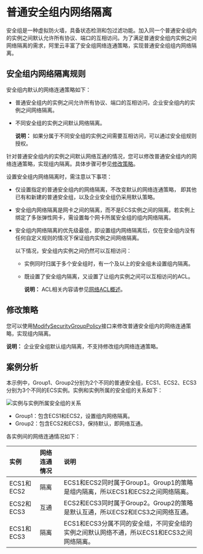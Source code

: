 # 普通安全组内网络隔离

安全组是一种虚拟防火墙，具备状态检测和包过滤功能。加入同一个普通安全组内的实例之间默认允许所有协议、端口的互相访问。为了满足普通安全组内实例之间网络隔离的需求，阿里云丰富了安全组网络连通策略，实现普通安全组组内网络隔离。

## 安全组内网络隔离规则

安全组内默认的网络连通策略如下：

-   普通安全组内的实例之间允许所有协议、端口的互相访问，企业安全组内的实例之间网络隔离。
-   不同安全组的实例之间默认网络隔离。

    **说明：** 如果分属于不同安全组的实例之间需要互相访问，可以通过安全组规则授权。


针对普通安全组内的实例之间默认网络互通的情况，您可以修改普通安全组内的网络连通策略，实现组内隔离。具体步骤可参见[修改策略](#section_tmy_scv_tfb)。

设置安全组内网络隔离时，需注意以下事项：

-   仅设置指定的普通安全组内的网络隔离，不改变默认的网络连通策略， 即其他已有和新建的普通安全组，以及企业安全组仍采用默认策略。
-   安全组内网络隔离是网卡之间的隔离，而不是ECS实例之间的隔离。若实例上绑定了多张弹性网卡，需设置每个网卡所属安全组的组内网络隔离。
-   安全组内网络隔离的优先级最低，即设置组内网络隔离后，仅在安全组内没有任何自定义规则的情况下保证组内实例之间网络隔离。

    以下情况，安全组内实例之间仍然可以互相访问：

    -   实例同时归属于多个安全组时，有一个及以上的安全组未设置组内隔离。
    -   既设置了安全组内隔离，又设置了让组内实例之间可以互相访问的ACL。

        **说明：** ACL相关内容请参见[网络ACL概述](/intl.zh-CN/网络ACL/网络ACL概述.md)。


## 修改策略

您可以使用[ModifySecurityGroupPolicy](/intl.zh-CN/API参考/安全组/ModifySecurityGroupPolicy.md)接口来修改普通安全组内的网络连通策略，实现组内隔离。

**说明：** 企业安全组默认组内隔离，不支持修改组内网络连通策略。

## 案例分析

本示例中，Group1、Group2分别为2个不同的普通安全组，ECS1、ECS2、ECS3分别为3个不同的ECS实例。实例和实例所属的安全组的关系如下：

![实例与实例所属安全组的关系](https://static-aliyun-doc.oss-cn-hangzhou.aliyuncs.com/assets/img/zh-CN/8174219951/p31133.png)

-   Group1：包含ECS1和ECS2，设置组内网络隔离。
-   Group2：包含ECS2和ECS3，保持默认，即网络互通。

各实例间的网络连通情况如下：

|实例|网络连通情况|说明|
|:-|:-----|:-|
|ECS1和ECS2|隔离|ECS1和ECS2同时属于Group1。Group1的策略是组内隔离，所以ECS1和ECS2之间网络隔离。|
|ECS2和ECS3|互通|ECS2和ECS3同时属于Group2。Group2的策略是默认互通，所以ECS2和ECS3之间网络互通。|
|ECS1和ECS3|隔离|ECS1和ECS3分属不同的安全组，不同安全组的实例之间默认网络不通，所以ECS1和ECS3之间网络隔离。|

